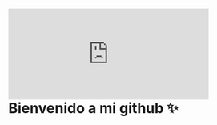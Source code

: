 # <iframe src="https://giphy.com/embed/QXJk9Nsk3YvqwQsPZs" width="400" height="182" frameBorder="0" class="giphy-embed" allowFullScreen></iframe>Bienvenido a mi github ✨
###

 

<!--
**aitigueroo/aitigueroo** is a ✨ _special_ ✨ repository because its `README.md` (this file) appears on your GitHub profile.

Here are some ideas to get you started:

- 🔭 I’m currently working on ...
- 🌱 I’m currently learning ...
- 👯 I’m looking to collaborate on ...
- 🤔 I’m looking for help with ...
- 💬 Ask me about ...
- 📫 How to reach me: ...
- 😄 Pronouns: ...
- ⚡ Fun fact: ...
-->

